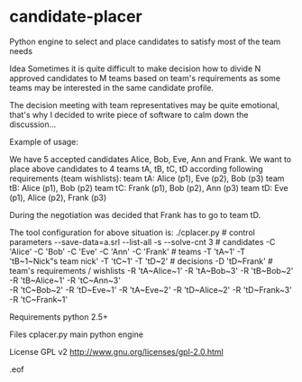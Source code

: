 candidate-placer
================

Python engine to select and place candidates to satisfy most of the team needs

Idea
  Sometimes it is quite difficult to make decision how to divide N approved
  candidates to M teams based on team's requirements as some teams may be
  interested in the same candidate profile.
  
  The decision meeting with team representatives may be quite emotional, that's
  why I decided to write piece of software to calm down the discussion...
  

Example of usage:
  
  We have 5 accepted candidates Alice, Bob, Eve, Ann and Frank.
  We want to place above candidates to 4 teams tA, tB, tC, tD according
  following requirements (team wishlists):
    team tA: Alice (p1), Eve (p2), Bob (p3)
    team tB: Alice (p1), Bob (p2)
    team tC: Frank (p1), Bob (p2), Ann (p3)
    team tD: Eve (p1), Alice (p2), Frank (p3)
  
  During the negotiation was decided that Frank has to go to team tD.
  
  The tool configuration for above situation is:
    ./cplacer.py
      # control parameters
      --save-data=a.srl --list-all -s --solve-cnt 3
      # candidates
      -C 'Alice' -C 'Bob' -C 'Eve' -C 'Ann' -C 'Frank'
      # teams
      -T 'tA~1' -T 'tB~1~Nick"s team nick' -T 'tC~1' -T 'tD~2'
      # decisions
      -D 'tD~Frank'
      # team's requirements / wishlists
      -R 'tA~Alice~1' -R 'tA~Bob~3' -R 'tB~Bob~2' -R 'tB~Alice~1' -R 'tC~Ann~3' \
      -R 'tC~Bob~2' -R 'tD~Eve~1' -R 'tA~Eve~2' -R 'tD~Alice~2' -R 'tD~Frank~3' \
      -R 'tC~Frank~1'  

Requirements
  python 2.5+

Files
  cplacer.py                main python engine

License
  GPL v2
  http://www.gnu.org/licenses/gpl-2.0.html


.eof
